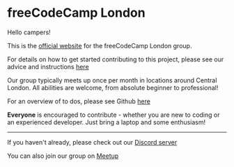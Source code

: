 # freeCodeCamp London

Hello campers!

This is the [official website](https://freecodecamp.london/) for the freeCodeCamp London group.

For details on how to get started contributing to this project, please see our advice and instructions [here](CONTRIBUTING.md)

Our group typically meets up once per month in locations around Central London. All abilities are welcome, from absolute beginner to professional!

For an overview of to dos, please see Github [here](https://github.com/orgs/freeCodeCampLondon/projects/1)

**Everyone** is encouraged to contribute - whether you are new to coding or an experienced developer. Just bring a laptop and some enthusiasm!

<hr>

If you haven't already, please check out our [Discord server](https://discord.gg/hmVycPYAue)

You can also join our group on [Meetup](https://www.meetup.com/freecodecamp-london/)
